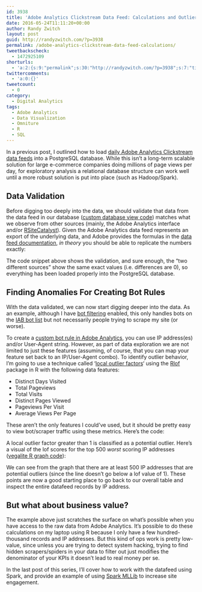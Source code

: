 ```yaml
---
id: 3938
title: 'Adobe Analytics Clickstream Data Feed: Calculations and Outlier Analysis'
date: 2016-05-24T11:11:20+00:00
author: Randy Zwitch
layout: post
guid: http://randyzwitch.com/?p=3938
permalink: /adobe-analytics-clickstream-data-feed-calculations/
tweetbackscheck:
  - 1472925109
shorturls:
  - 'a:2:{s:9:"permalink";s:30:"http://randyzwitch.com/?p=3938";s:7:"tinyurl";s:26:"http://tinyurl.com/za2duxq";}'
twittercomments:
  - 'a:0:{}'
tweetcount:
  - 0
category:
  - Digital Analytics
tags:
  - Adobe Analytics
  - Data Visualization
  - Omniture
  - R
  - SQL
---
```

In a previous post, I outlined how to load [daily Adobe Analytics Clickstream data feeds](http://randyzwitch.com/adobe-analytics-clickstream-data-feed-relational-database/) into a PostgreSQL database. While this isn&#8217;t a long-term scalable solution for large e-commerce companies doing millions of page views per day, for exploratory analysis a relational database structure can work well until a more robust solution is put into place (such as Hadoop/Spark).





## Data Validation <groan>

Before digging too deeply into the data, we should validate that data from the data feed in our database ([custom database view code](https://gist.github.com/randyzwitch/7a9c48e7132e6ed9dfb0d02ec906961c)) matches what we observe from other sources (mainly, the Adobe Analytics interface and/or [RSiteCatalyst](http://randyzwitch.com/tag/rsitecatalyst/)). Given the Adobe Analytics data feed represents an export of the underlying data, and Adobe provides the formulas in the [data feed documentation](https://marketing.adobe.com/resources/help/en_US/sc/clickstream/datafeeds_calculate.html), _in theory_ you should be able to replicate the numbers exactly:

The code snippet above shows the validation, and sure enough, the &#8220;two different sources&#8221; show the same exact values (i.e. differences are 0), so everything has been loaded properly into the PostgreSQL database.

## Finding Anomalies For Creating Bot Rules

With the data validated, we can now start digging deeper into the data. As an example, although I have [bot filtering](https://marketing.adobe.com/resources/help/en_US/reference/bot_rules.html) enabled, this only handles bots on the [IAB bot list](http://www.iab.com/guidelines/iab-abc-international-spiders-bots-list/) but not necessarily people trying to scrape my site (or worse).

To create a <a href="https://marketing.adobe.com/resources/help/en_US/reference/t_create_bot_rules.html" target="_blank">custom bot rule in Adobe Analytics</a>, you can use IP address(es) and/or User-Agent string. However, as part of data exploration we are not limited to just these features (assuming, of course, that you can map your feature set back to an IP/User-Agent combo). To identify outlier behavior, I&#8217;m going to use a technique called &#8216;[local outlier factors](http://www.dbs.ifi.lmu.de/Publikationen/Papers/LOF.pdf)&#8216; using the [Rlof](https://cran.r-project.org/web/packages/Rlof/index.html) package in R with the following data features:

  * Distinct Days Visited
  * Total Pageviews
  * Total Visits
  * Distinct Pages Viewed
  * Pageviews Per Visit
  * Average Views Per Page

These aren&#8217;t the only features I could&#8217;ve used, but it should be pretty easy to view bot/scraper traffic using these metrics. Here&#8217;s the code:

A local outlier factor greater than 1 is classified as a potential outlier. Here&#8217;s a visual of the lof scores for the top 500 _worst_ scoring IP addresses (<a href="https://gist.github.com/randyzwitch/178d72e01e30943f6af82c48a47c4478" target="_blank">vegalite R graph code</a>):

<div id="vis">
</div>



We can see from the graph that there are at least 500 IP addresses that are potential outliers (since the line doesn&#8217;t go below a lof value of 1). These points are now a good starting place to go back to our overall table and inspect the entire datafeed records by IP address.

## But what about business value?

The example above just scratches the surface on what&#8217;s possible when you have access to the raw data from Adobe Analytics. It&#8217;s possible to do these calculations on my laptop using R because I only have a few hundred-thousand records and IP addresses. But this kind of ops work is pretty low-value, since unless you are trying to detect system hacking, trying to find hidden scrapers/spiders in your data to filter out just modifies the denominator of your KPIs it doesn&#8217;t lead to real money per se.

In the last post of this series, I&#8217;ll cover how to work with the datafeed using Spark, and provide an example of using <a href="http://spark.apache.org/docs/latest/mllib-guide.html" target="_blank">Spark MLLib</a> to increase site engagement.

